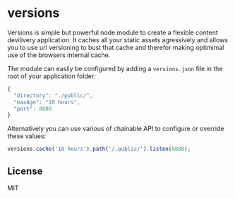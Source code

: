 # versions

Versions is simple but powerful node module to create a flexible content
devilivery application. It caches all your static assets agressively and allows
you to use url versioning to bust that cache and therefor making optimimal use
of the browsers internal cache.

The module can easliy be configured by adding a `versions.json` file in the root
of your application folder:

```js
{
  "directory": "./public/",
  "maxAge": "10 hours",
  "port": 8080
}
```

Alternatively you can use various of chainable API to configure or override
these values:

```js
versions.cache('10 hours').path('/.public/').listen(8080);
```

## License

MIT
